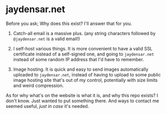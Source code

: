 # jaydensar.net

Before you ask; Why does this exist? I'll answer that for you.

1. Catch-all email is a massive plus. (any string characters followed by `@jaydensar.net` is a valid email!)

2. I self-host various things. It is more convenient to have a valid SSL certificate instead of a self-signed one, and going to `jaydensar.net` instead of some random IP address that I'd have to remember.

3. Image hosting. It is quick and easy to send images automatically uploaded to `jaydensar.net`, instead of having to upload to some public image hosting site that's out of my control, potentially with size limits and weird compression.

As for why what's on the website is what it is, and why this repo exists? I don't know. Just wanted to put something there. And ways to contact me seemed useful, *just in case* it's needed.

